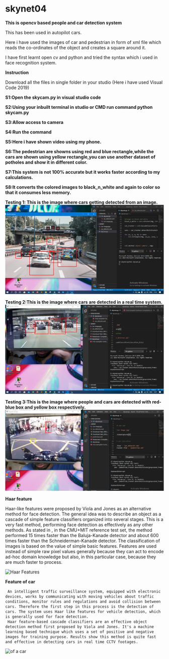 # skynet04

**This is opencv based people and car detection system** 

This has been used in autopilot cars.

Here i have used the images of car and pedestrian in form of xml file which reads the co-ordinates of the object and creates a square around it.

I have first learnt open cv and python and tried the syntax which i used in face recognition system.

**Instruction**

Download all the files in single folder in your studio (Here i have used Visual Code 2019)

**S1:Open the skycam.py in visual studio code**

**S2:Using your inbuilt terminal in studio or CMD run command python skycam.py**

**S3:Allow access to camera**

**S4:Run the command**

**S5:Here i have shown video using my phone.**

**S6:The pedestrian are showns using red and blue rectangle,while the cars are shown using yellow rectangle,you can use another dataset of potholes and show it in different color.**

**S7:This system is not 100% accurate but it works faster according to my calculations.**

**S8:It converts the colored images to black_n_white and again to color so that it consumes less memory.**

**Testing 1: This is the image where cars getting detected from an image.**
![Testing Images 1](https://github.com/dhruvbhat1/skynet04/blob/master/skynet/b1.jpg)

**Testing 2:This is the image where cars are detected in a real time system.**
![Testing Images 2](https://github.com/dhruvbhat1/skynet04/blob/master/skynet/b2.PNG)

**Testing 3:This is the image where people and cars are detected with red-blue box and yellow box respectively.**
![Testing Images 3](https://github.com/dhruvbhat1/skynet04/blob/master/skynet/b3.PNG)



**Haar feature**

   Haar-like  features  were  proposed  by  Viola  and Jones  as  an  alternative  method  for  face detection. The  general  idea  was  to  describe  an  object  as  a cascade  of  simple  feature  classifiers  organized  into several stages. This  is a very fast method, performing face detection as effectively as any other methods.
   As stated in , in the  CMU+MIT reference test  set,  the method  performed  15  times  faster  than  the  Baluja-Kanade  detector  and  about 600  times  faster  than  the Schneiderman-Kanade detector.
   The classification of images is based on the value of simple  basic  features.  Features  are  used  instead  of simple raw pixel values generally because they can act to encode  ad-hoc  domain  knowledge  but  also,  in  this particular  case,  because  they  are  much  faster  to process. 

![Haar Features](https://encrypted-tbn0.gstatic.com/images?q=tbn%3AANd9GcQAX7WHLxJXYqJaTma5tg75wYZay0G--Z7xMw&usqp=CAU)

**Feature of car**

     An intelligent traffic surveillance system, equipped with electronic devices, works by communicating with moving vehicles about traffic conditions, monitor rules and regulations and avoid collision between cars. Therefore the first step in this process is the detection of cars. The system uses Haar like features for vehicle detection, which is generally used for face detection.
     Haar feature-based cascade classifiers are an effective object detection method first proposed by Viola and Jones. It's a machine learning based technique which uses a set of positive and negative images for training purpose. Results show this method is quite fast and effective in detecting cars in real time CCTV footages.

![of a car](https://www.researchgate.net/publication/315137877/figure/fig2/AS:614297159872520@1523471264588/Haar-like-features-Top-row-basic-forms-of-Haar-like-features-Bottom-row-vehicle-rear.png)


